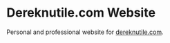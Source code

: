 # Dereknutile.com Website

Personal and professional website for [dereknutile.com](http://dereknutile.com).
